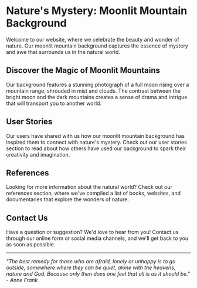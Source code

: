 <!--font:Poppins-->

# Nature's Mystery: Moonlit Mountain Background

Welcome to our website, where we celebrate the beauty and wonder of nature. Our moonlit mountain background captures the essence of mystery and awe that surrounds us in the natural world.

## Discover the Magic of Moonlit Mountains

Our background features a stunning photograph of a full moon rising over a mountain range, shrouded in mist and clouds. The contrast between the bright moon and the dark mountains creates a sense of drama and intrigue that will transport you to another world.

## User Stories

Our users have shared with us how our moonlit mountain background has inspired them to connect with nature's mystery. Check out our user stories section to read about how others have used our background to spark their creativity and imagination.

## References

Looking for more information about the natural world? Check out our references section, where we've compiled a list of books, websites, and documentaries that explore the wonders of nature.

## Contact Us

Have a question or suggestion? We'd love to hear from you! Contact us through our online form or social media channels, and we'll get back to you as soon as possible.

---

_"The best remedy for those who are afraid, lonely or unhappy is to go outside, somewhere where they can be quiet, alone with the heavens, nature and God. Because only then does one feel that all is as it should be." - Anne Frank_

<!--

Write me content for website with wallpaper which alt text is:

"A photograph of a full moon rising over a mountain range, with mist and clouds adding to the sense of mystery."

The name/title of the page should not be 1:1 copy of the alt text but rather a real content of the website which is using this wallpaper.

- Use markdown format 
- Start with heading
- Heading should be short and concise
- The content should look like a real website 
- The website should not be about the wallpaper, wallpaper is just a related background
- Heading should be contain work "wallpaper" or "background"
- Include real sections like references, contact, user stories, etc. use things relevant to the page purpose.
- Feel free to use structure like headings, bullets, numbering, blockquotes, paragraphs, horizontal lines, etc.
- You can use formatting like bold or _italic_
- You can include UTF-8 emojis
- Links should be only #hash anchors (and you can refer to the document itself)
- Do not include images


---


# Explore the Mysteries of Nature with our Moonlit Mountain Background

Welcome to our website, where we celebrate the beauty and wonder of nature. Our moonlit mountain background captures the essence of mystery and awe that surrounds us in the natural world.

## Discover the Magic of Moonlit Mountains

Our wallpaper features a stunning photograph of a full moon rising over a mountain range, shrouded in mist and clouds. The contrast between the bright moon and the dark mountains creates a sense of drama and intrigue that will transport you to another world.

Whether you use this background on your desktop, phone, or tablet, it will inspire you to explore the mysteries of nature and embrace the unknown.

## Get Inspired by User Stories

We love hearing from our users about how our backgrounds have inspired them. Check out our user stories section to read about how others have used our moonlit mountain background to spark their creativity and imagination.

## References

Looking for more information about the natural world? Check out our references section, where we've compiled a list of books, websites, and documentaries that explore the wonders of nature.

## Contact Us

Have a question or suggestion? We'd love to hear from you! Contact us through our online form or social media channels, and we'll get back to you as soon as possible.

---

_"The clearest way into the Universe is through a forest wilderness." - John Muir_


---


Heading is too long, rewrite whole content.


---


# Moonlit Mountain Background: Embrace the Mystery of Nature

Welcome to our website, where we celebrate the beauty and wonder of nature. Our moonlit mountain background captures the essence of mystery and awe that surrounds us in the natural world.

## Discover the Magic of Moonlit Mountains

Our wallpaper features a stunning photograph of a full moon rising over a mountain range, shrouded in mist and clouds. The contrast between the bright moon and the dark mountains creates a sense of drama and intrigue that will transport you to another world.

## User Stories

Our users have shared with us how our moonlit mountain background has inspired them. Check out our user stories section to read about how others have used our wallpaper to spark their creativity and imagination.

## References

Looking for more information about the natural world? Check out our references section, where we've compiled a list of books, websites, and documentaries that explore the wonders of nature.

## Contact Us

Have a question or suggestion? We'd love to hear from you! Contact us through our online form or social media channels, and we'll get back to you as soon as possible.

---

_"The clearest way into the Universe is through a forest wilderness." - John Muir_


---


Heading is too long, rewrite whole content.


---


# Moonlit Mountain Wallpaper: Connect with Nature's Mystery

Welcome to our website, where we celebrate the beauty and wonder of nature. Our moonlit mountain wallpaper captures the essence of mystery and awe that surrounds us in the natural world.

## Discover the Magic of Moonlit Mountains

Our wallpaper features a stunning photograph of a full moon rising over a mountain range, shrouded in mist and clouds. The contrast between the bright moon and the dark mountains creates a sense of drama and intrigue that will transport you to another world.

## User Stories

Our users have shared with us how our moonlit mountain wallpaper has inspired them. Check out our user stories section to read about how others have used our wallpaper to spark their creativity and imagination.

## References

Looking for more information about the natural world? Check out our references section, where we've compiled a list of books, websites, and documentaries that explore the wonders of nature.

## Contact Us

Have a question or suggestion? We'd love to hear from you! Contact us through our online form or social media channels, and we'll get back to you as soon as possible.

---

_"The earth has music for those who listen." - William Shakespeare_


---


Heading should not include word "wallpaper". The website should not be about the wallpaper itself, wallpaper is just a related background, rewrite whole content.


---


# Connect with Nature's Mystery: Moonlit Mountain Background

Welcome to our website, where we celebrate the beauty and wonder of nature. Our moonlit mountain background captures the essence of mystery and awe that surrounds us in the natural world.

## Discover the Magic of Moonlit Mountains

Our background features a stunning photograph of a full moon rising over a mountain range, shrouded in mist and clouds. The contrast between the bright moon and the dark mountains creates a sense of drama and intrigue that will transport you to another world.

## User Stories

Our users have shared with us how our moonlit mountain background has inspired them to connect with nature's mystery. Check out our user stories section to read about how others have used our background to spark their creativity and imagination.

## References

Looking for more information about the natural world? Check out our references section, where we've compiled a list of books, websites, and documentaries that explore the wonders of nature.

## Contact Us

Have a question or suggestion? We'd love to hear from you! Contact us through our online form or social media channels, and we'll get back to you as soon as possible.

---

_"The best remedy for those who are afraid, lonely or unhappy is to go outside, somewhere where they can be quiet, alone with the heavens, nature and God. Because only then does one feel that all is as it should be." - Anne Frank_


---


Write me a Google font which is best fitting for the website.

Pick from the list:
- Dancing Script
- Great Vibes
- Playfair Display
- Poppins
- IBM Plex Sans
- Orbitron
- Barlow Condensed
- Alegreya
- Open Sans
- Exo 2
- Lobster
- Futura
- Lato
- Inter
- Montserrat
- Raleway
- Roboto


Write just the font name nothing else.


---


Poppins

-->
